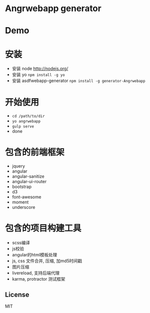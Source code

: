 Angrwebapp generator
===================

Demo
====



安装
====

* 安装 node <http://nodejs.org/>
* 安装 yo `npm install -g yo`
* 安装 asdfwebapp-generator `npm install -g generator-Angrwebapp`

开始使用
========

* `cd /path/to/dir`
* `yo angrwebapp`
* `gulp serve`
* done

包含的前端框架
=============

* jquery
* angular
* angular-sanitize
* angular-ui-router
* bootstrap
* d3
* font-awesome
* moment
* underscore

包含的项目构建工具
=================

* scss编译
* js校验
* angular的html模板处理
* js, css 文件合并, 压缩, 加md5时间戳
* 图片压缩
* livereload, 支持后端代理
* karma, protractor 测试框架

## License

MIT
